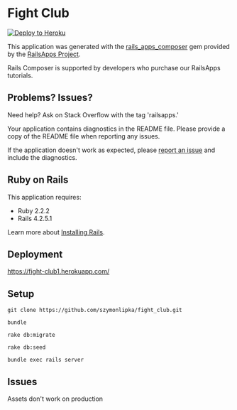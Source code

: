 Fight Club
================

[![Deploy to Heroku](https://www.herokucdn.com/deploy/button.png)](https://heroku.com/deploy)

This application was generated with the [rails_apps_composer](https://github.com/RailsApps/rails_apps_composer) gem
provided by the [RailsApps Project](http://railsapps.github.io/).

Rails Composer is supported by developers who purchase our RailsApps tutorials.

Problems? Issues?
-----------

Need help? Ask on Stack Overflow with the tag 'railsapps.'

Your application contains diagnostics in the README file. Please provide a copy of the README file when reporting any issues.

If the application doesn't work as expected, please [report an issue](https://github.com/RailsApps/rails_apps_composer/issues)
and include the diagnostics.

Ruby on Rails
-------------

This application requires:

- Ruby 2.2.2
- Rails 4.2.5.1

Learn more about [Installing Rails](http://railsapps.github.io/installing-rails.html).

Deployment
----------
https://fight-club1.herokuapp.com/

Setup
---------------

```
git clone https://github.com/szymonlipka/fight_club.git
```
```
bundle
```
```
rake db:migrate
```
```
rake db:seed
```
```
bundle exec rails server
```

Issues
-------------

Assets don't work on production

